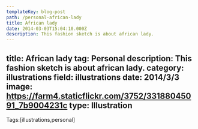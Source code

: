 ```yaml
---
templateKey: blog-post
path: /personal-african-lady
title: African lady
date: 2014-03-03T15:04:10.000Z
description: This fashion sketch is about african lady.
---
```


title: African lady
tag: Personal
description: This fashion sketch is about african lady.
category: illustrations
field: illustrations
date: 2014/3/3
image: https://farm4.staticflickr.com/3752/33188045091_7b9004231c
type: Illustration
---

Tags:[illustrations,personal]